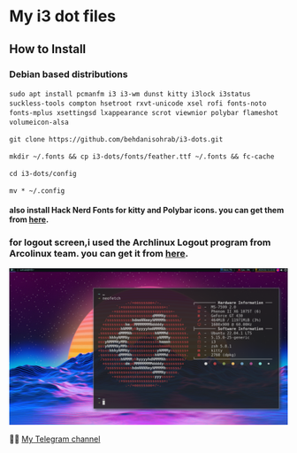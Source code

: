 # My i3 dot files

## How to Install

### Debian based distributions

`sudo apt install pcmanfm i3 i3-wm dunst kitty i3lock i3status suckless-tools compton hsetroot rxvt-unicode xsel rofi fonts-noto fonts-mplus xsettingsd lxappearance scrot viewnior polybar flameshot volumeicon-alsa`

`git clone https://github.com/behdanisohrab/i3-dots.git`

`mkdir ~/.fonts && cp i3-dots/fonts/feather.ttf ~/.fonts && fc-cache`

`cd i3-dots/config`

`mv * ~/.config`

#### also install Hack Nerd Fonts for kitty and Polybar icons. you can get them from [here](https://www.nerdfonts.com/font-downloads).

### for logout screen,i used the Archlinux Logout program from Arcolinux team. you can get it from [here](https://github.com/arcolinux/archlinux-logout).

 ![screenshot](https://github.com/behdanisohrab/i3-dots/blob/main/screenshot/screenshot.png)
 
 👨‍💻 [My Telegram channel](https://t.me/sbstuff)

